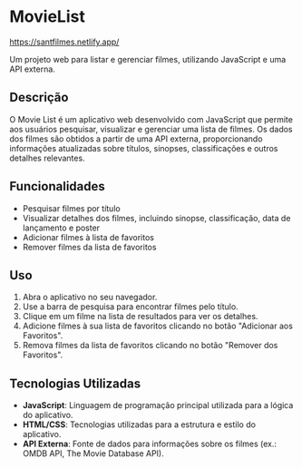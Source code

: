 # MovieList
https://santfilmes.netlify.app/

Um projeto web para listar e gerenciar filmes, utilizando JavaScript e uma API externa.

## Descrição

O Movie List é um aplicativo web desenvolvido com JavaScript que permite aos usuários pesquisar, visualizar e gerenciar uma lista de filmes. Os dados dos filmes são obtidos a partir de uma API externa, proporcionando informações atualizadas sobre títulos, sinopses, classificações e outros detalhes relevantes.

## Funcionalidades

- Pesquisar filmes por título
- Visualizar detalhes dos filmes, incluindo sinopse, classificação, data de lançamento e poster
- Adicionar filmes à lista de favoritos
- Remover filmes da lista de favoritos

## Uso

1. Abra o aplicativo no seu navegador.
2. Use a barra de pesquisa para encontrar filmes pelo título.
3. Clique em um filme na lista de resultados para ver os detalhes.
4. Adicione filmes à sua lista de favoritos clicando no botão "Adicionar aos Favoritos".
5. Remova filmes da lista de favoritos clicando no botão "Remover dos Favoritos".

## Tecnologias Utilizadas

- **JavaScript**: Linguagem de programação principal utilizada para a lógica do aplicativo.
- **HTML/CSS**: Tecnologias utilizadas para a estrutura e estilo do aplicativo.
- **API Externa**: Fonte de dados para informações sobre os filmes (ex.: OMDB API, The Movie Database API).

